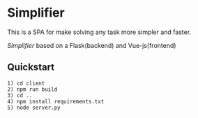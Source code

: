 Simplifier
===============

This is a SPA for make solving any task more simpler and faster.

*Simplifier* based on a Flask(backend) and Vue-js(frontend)

Quickstart
-----------
	1) cd client
	2) npm run build
	3) cd ..
	4) npm install requirements.txt
	5) node server.py
